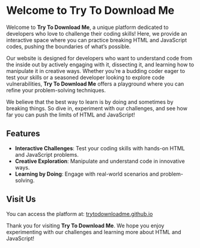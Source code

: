 # Welcome to Try To Download Me

Welcome to **Try To Download Me**, a unique platform dedicated to developers who love to challenge their coding skills! Here, we provide an interactive space where you can practice breaking HTML and JavaScript codes, pushing the boundaries of what’s possible.

Our website is designed for developers who want to understand code from the inside out by actively engaging with it, dissecting it, and learning how to manipulate it in creative ways. Whether you’re a budding coder eager to test your skills or a seasoned developer looking to explore code vulnerabilities, **Try To Download Me** offers a playground where you can refine your problem-solving techniques.

We believe that the best way to learn is by doing and sometimes by breaking things. So dive in, experiment with our challenges, and see how far you can push the limits of HTML and JavaScript!

## Features

- **Interactive Challenges**: Test your coding skills with hands-on HTML and JavaScript problems.
- **Creative Exploration**: Manipulate and understand code in innovative ways.
- **Learning by Doing**: Engage with real-world scenarios and problem-solving.

## Visit Us

You can access the platform at: [trytodownloadme.github.io](https://trytodownloadme.github.io)

Thank you for visiting **Try To Download Me**. We hope you enjoy experimenting with our challenges and learning more about HTML and JavaScript!
